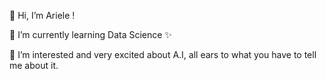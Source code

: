 👋 Hi, I’m Ariele !

🌱 I’m currently learning Data Science ✨

🤔 I’m interested and very excited about A.I, all ears to what you have to tell me about it.



<!--
**arielimaa/arielimaa** is a ✨ _special_ ✨ repository because its `README.md` (this file) appears on your GitHub profile.



